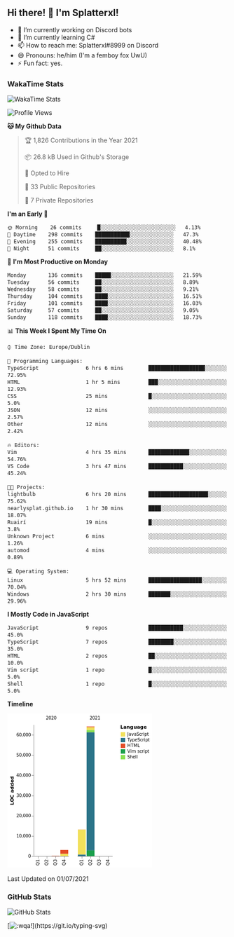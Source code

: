 ## Hi there! 👋 I'm Splatterxl!

- 🔭 I’m currently working on Discord bots
- 🌱 I’m currently learning C#
- 📫 How to reach me: Splatterxl#8999 on Discord
- 😄 Pronouns: he/him (I'm a femboy fox UwU)
- ⚡ Fun fact: yes.

### WakaTime Stats
![WakaTime Stats](https://wakatime.com/share/@Splatterxl/3171b454-6d7f-4cf9-91d7-768613f3b8c2.svg)
<!--START_SECTION:waka-->
![Profile Views](http://img.shields.io/badge/Profile%20Views-19-blue)

**🐱 My Github Data** 

> 🏆 1,826 Contributions in the Year 2021
 > 
> 📦 26.8 kB Used in Github's Storage 
 > 
> 💼 Opted to Hire
 > 
> 📜 33 Public Repositories 
 > 
> 🔑 7 Private Repositories  
 > 
**I'm an Early 🐤** 

```text
🌞 Morning    26 commits     █░░░░░░░░░░░░░░░░░░░░░░░░   4.13% 
🌆 Daytime    298 commits    ███████████░░░░░░░░░░░░░░   47.3% 
🌃 Evening    255 commits    ██████████░░░░░░░░░░░░░░░   40.48% 
🌙 Night      51 commits     ██░░░░░░░░░░░░░░░░░░░░░░░   8.1%

```
📅 **I'm Most Productive on Monday** 

```text
Monday       136 commits    █████░░░░░░░░░░░░░░░░░░░░   21.59% 
Tuesday      56 commits     ██░░░░░░░░░░░░░░░░░░░░░░░   8.89% 
Wednesday    58 commits     ██░░░░░░░░░░░░░░░░░░░░░░░   9.21% 
Thursday     104 commits    ████░░░░░░░░░░░░░░░░░░░░░   16.51% 
Friday       101 commits    ████░░░░░░░░░░░░░░░░░░░░░   16.03% 
Saturday     57 commits     ██░░░░░░░░░░░░░░░░░░░░░░░   9.05% 
Sunday       118 commits    ████░░░░░░░░░░░░░░░░░░░░░   18.73%

```


📊 **This Week I Spent My Time On** 

```text
⌚︎ Time Zone: Europe/Dublin

💬 Programming Languages: 
TypeScript               6 hrs 6 mins        ██████████████████░░░░░░░   72.95% 
HTML                     1 hr 5 mins         ███░░░░░░░░░░░░░░░░░░░░░░   12.93% 
CSS                      25 mins             █░░░░░░░░░░░░░░░░░░░░░░░░   5.0% 
JSON                     12 mins             ░░░░░░░░░░░░░░░░░░░░░░░░░   2.57% 
Other                    12 mins             ░░░░░░░░░░░░░░░░░░░░░░░░░   2.42%

🔥 Editors: 
Vim                      4 hrs 35 mins       █████████████░░░░░░░░░░░░   54.76% 
VS Code                  3 hrs 47 mins       ███████████░░░░░░░░░░░░░░   45.24%

🐱‍💻 Projects: 
lightbulb                6 hrs 20 mins       ███████████████████░░░░░░   75.62% 
nearlysplat.github.io    1 hr 30 mins        ████░░░░░░░░░░░░░░░░░░░░░   18.07% 
Ruairí                   19 mins             █░░░░░░░░░░░░░░░░░░░░░░░░   3.8% 
Unknown Project          6 mins              ░░░░░░░░░░░░░░░░░░░░░░░░░   1.26% 
automod                  4 mins              ░░░░░░░░░░░░░░░░░░░░░░░░░   0.89%

💻 Operating System: 
Linux                    5 hrs 52 mins       █████████████████░░░░░░░░   70.04% 
Windows                  2 hrs 30 mins       ███████░░░░░░░░░░░░░░░░░░   29.96%

```

**I Mostly Code in JavaScript** 

```text
JavaScript               9 repos             ███████████░░░░░░░░░░░░░░   45.0% 
TypeScript               7 repos             ████████░░░░░░░░░░░░░░░░░   35.0% 
HTML                     2 repos             ██░░░░░░░░░░░░░░░░░░░░░░░   10.0% 
Vim script               1 repo              █░░░░░░░░░░░░░░░░░░░░░░░░   5.0% 
Shell                    1 repo              █░░░░░░░░░░░░░░░░░░░░░░░░   5.0%

```


**Timeline**

![Chart not found](https://raw.githubusercontent.com/nearlySplat/nearlySplat/master/charts/bar_graph.png) 


 Last Updated on 01/07/2021
<!--END_SECTION:waka-->


### GitHub Stats
![GitHub Stats](https://github-readme-stats.vercel.app/api?username=nearlySplat&count_private=true&show_icons=true&theme=dark)

[![:wqa!](https://readme-typing-svg.herokuapp.com?font=Fira+Code&color=000000&center=true&vCenter=true&lines=%3Awqa!)](https://git.io/typing-svg)

